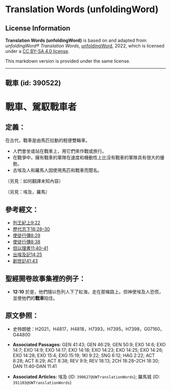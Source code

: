 # Translation Words (unfoldingWord)

## License Information

**Translation Words (unfoldingWord)** is based on and adapted from: _unfoldingWord® Translation Words_, [unfoldingWord](https://unfoldingword.org/utw), 2022, which is licensed under a [CC BY-SA 4.0 license](https://creativecommons.org/licenses/by-sa/4.0/legalcode.en).

This markdown version is provided under the same license.



--------------------------------

## 戰車 (id: 390522)

戰車、駕馭戰車者
========

定義：
---

在古代，戰車是由馬匹拉動的輕便雙輪車。

* 人們會坐或站在戰車上，用它們來作戰或旅行。
* 在戰爭中，擁有戰車的軍隊在速度和機動性上比沒有戰車的軍隊具有很大的優勢。
* 古埃及人和羅馬人因使用馬匹和戰車而聞名。

（另見：如何翻譯未知內容）

（另見：埃及，羅馬）

參考經文：
-----

* [列王紀上9:22](https://ref.ly/1Kgs9:22)
* [歷代志下18:28–30](https://ref.ly/2Chr18:28-2Chr18:30)
* [使徒行傳8:29](https://ref.ly/Acts8:29)
* [使徒行傳8:38](https://ref.ly/Acts8:38)
* [但以理書11:40–41](https://ref.ly/Dan11:40-Dan11:41)
* [出埃及記14:25](https://ref.ly/Exod14:25)
* [創世記41:43](https://ref.ly/Gen41:43)

聖經開卷故事集裡的例子：
------------

* **12:10** 於是，他們隨以色列人下了紅海，走在那條路上。但神使埃及人恐慌，並使他們的**戰車**陷住。

原文參照：
-----

* 史特朗號：H2021，H4817，H4818，H7393，H7395，H7398，G07160，G44800

* **Associated Passages:** GEN 41:43; GEN 46:29; GEN 50:9; EXO 14:6; EXO 14:7; EXO 14:9; EXO 14:17; EXO 14:18; EXO 14:23; EXO 14:25; EXO 14:26; EXO 14:28; EXO 15:4; EXO 15:19; 1KI 9:22; SNG 6:12; HAG 2:22; ACT 8:28; ACT 8:29; ACT 8:38; REV 9:9; REV 18:13; 2CH 18:28–2CH 18:30; DAN 11:40–DAN 11:41
* **Associated Articles:** 埃及 (ID: `390627@UWTranslationWords`); 羅馬城 (ID: `391103@UWTranslationWords`)

